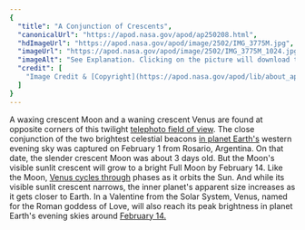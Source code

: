 ```yaml
---
{
  "title": "A Conjunction of Crescents",
  "canonicalUrl": "https://apod.nasa.gov/apod/ap250208.html",
  "hdImageUrl": "https://apod.nasa.gov/apod/image/2502/IMG_3775M.jpg",
  "imageUrl": "https://apod.nasa.gov/apod/image/2502/IMG_3775M_1024.jpg",
  "imageAlt": "See Explanation. Clicking on the picture will download the highest resolution version available.",
  "credit": [
    "Image Credit & [Copyright](https://apod.nasa.gov/apod/lib/about_apod.html#srapply): [Aldo S. Kleiman](https://www.flickr.com/photos/akleiman/)"
  ]
}
---
```


A waxing crescent Moon and a waning crescent Venus are found at opposite corners of this twilight [telephoto field of view](https://www.flickr.com/photos/akleiman/54301840864/). The close conjunction of the two brightest celestial beacons [in planet Earth's](https://science.nasa.gov/solar-system/skywatching/whats-up-february-2025-skywatching-tips-from-nasa/) western evening sky was captured on February 1 from Rosario, Argentina. On that date, the slender crescent Moon was about 3 days old. But the Moon's visible sunlit crescent will grow to a bright Full Moon by February 14. Like the Moon, [Venus cycles through](https://earthsky.org/astronomy-essentials/venus-brightest-greatest-brilliancy-greatest-illuminated-extent-2/) phases as it orbits the Sun. And while its visible sunlit crescent narrows, the inner planet's apparent size increases as it gets closer to Earth. In a Valentine from the Solar System, Venus, named for the Roman goddess of Love, will also reach its peak brightness in planet Earth's evening skies around [February 14.](https://earthsky.org/astronomy-essentials/venus-brightest-greatest-brilliancy-greatest-illuminated-extent-2/)
